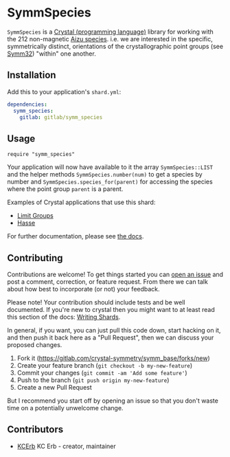 # SymmSpecies

`SymmSpecies` is a [Crystal (programming language)](https://crystal-lang.org/) library for working with the 212 non-magnetic [Aizu species](https://journals.aps.org/prb/abstract/10.1103/PhysRevB.2.754). i.e. we are interested in the specific, symmetrically distinct, orientations of the crystallographic point groups (see [Symm32](https://gitlab.com/crystal-symmetry/symm32)) "within" one another.

## Installation

Add this to your application's `shard.yml`:

```yaml
dependencies:
  symm_species:
    gitlab: gitlab/symm_species
```

## Usage

```crystal
require "symm_species"
```

Your application will now have available to it the array `SymmSpecies::LIST` and the helper methods `SymmSpecies.number(num)` to get a species by number and `SymmSpecies.species_for(parent)` for accessing the species where the point group `parent` is a parent.

Examples of Crystal applications that use this shard:

* [Limit Groups](https://gitlab.com/crystal-symmetry/limit_groups)
* [Hasse](https://gitlab.com/crystal-symmetry/hasse)

For further documentation, please see [the docs](https://crystal-symmetry.gitlab.io/symm_species).

## Contributing

Contributions are welcome! To get things started you can [open an issue](https://gitlab.com/crystal-symmetry/symm_species/issues/new) and post a comment, correction, or feature request. From there we can talk about how best to incorporate (or not) your feedback.

Please note! Your contribution should include tests and be well documented. If you're new to crystal then you might want to at least read this section of the docs: [Writing Shards](https://crystal-lang.org/docs/guides/writing_shards.html).

In general, if you want, you can just pull this code down, start hacking on it, and then push it back here as a "Pull Request", then we can discuss your proposed changes.

1. Fork it (<https://gitlab.com/crystal-symmetry/symm_base/forks/new>)
2. Create your feature branch (`git checkout -b my-new-feature`)
3. Commit your changes (`git commit -am 'Add some feature'`)
4. Push to the branch (`git push origin my-new-feature`)
5. Create a new Pull Request

But I recommend you start off by opening an issue so that you don't waste time on a potentially unwelcome change.

## Contributors

- [KCErb](https://gitlab.com/KCErb) KC Erb - creator, maintainer
